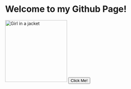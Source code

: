 <!DOCTYPE=html>
<head>
  <body>
    <h1>Welcome to my Github Page!</h1>
  <img src="https://cdn.solo.to/user/a/65da290bab2a43_16556229.jpg" alt="Girl in a jacket" width="200" height="200">
    <button type="button">Click Me!</button>
  </body>
</head>

